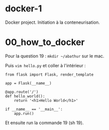 # docker-1
Docker project. Initiation à la conteneurisation.

# 00_how_to_docker

Pour la question 19 :
```mkdir ~/abathur``` sur le mac.

Puis ```vim hello.py``` et coller à l'intérieur :

```
from flask import Flask, render_template

app = Flask(__name__)

@app.route('/')
def hello_world():
    return '<h1>Hello World</h1>'

if __name__ == '__main__':
    app.run()
```

Et ensuite run la commande 19 (sh 19).

